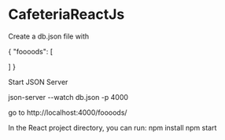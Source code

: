 # CafeteriaReactJs

Create a db.json file with

{
  "foooods": [
    
  ]
}


Start JSON Server

json-server --watch db.json -p 4000

go to http://localhost:4000/foooods/

In the React project directory, you can run:
npm install
npm start
